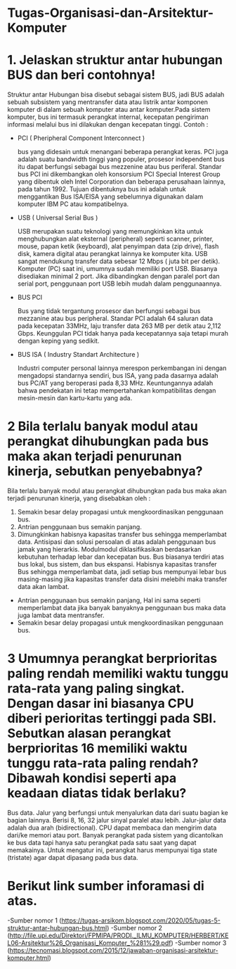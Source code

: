 # Tugas-Organisasi-dan-Arsitektur-Komputer

# 1. Jelaskan struktur antar hubungan BUS dan beri contohnya!

  Struktur antar Hubungan bisa disebut sebagai sistem BUS, jadi BUS adalah sebuah subsistem yang mentransfer data atau listrik antar komponen komputer di dalam sebuah komputer atau antar komputer.Pada sistem komputer, bus ini termasuk perangkat internal, kecepatan pengiriman informasi melalui bus ini dilakukan dengan kecepatan tinggi.
Contoh :

- PCI ( Pheripheral Component Interconnect )

   bus yang didesain untuk menangani beberapa perangkat keras. PCI juga adalah suatu bandwidth tinggi yang populer, prosesor independent bus itu dapat berfungsi sebagai bus mezzenine atau bus periferal. Standar bus PCI ini dikembangkan oleh konsorsium PCI Special Interest Group yang dibentuk oleh Intel Corporation dan beberapa perusahaan lainnya, pada tahun 1992. Tujuan dibentuknya bus ini adalah untuk menggantikan Bus ISA/EISA yang sebelumnya digunakan dalam komputer IBM PC atau kompatibelnya.

- USB ( Universal Serial Bus )

   USB merupakan suatu teknologi yang memungkinkan kita untuk menghubungkan alat eksternal (peripheral) seperti scanner, printer, mouse, papan ketik (keyboard), alat penyimpan data (zip drive), flash disk, kamera digital atau perangkat lainnya ke komputer kita. USB sangat mendukung transfer data sebesar 12 Mbps ( juta bit per detik). Komputer (PC) saat ini, umumnya sudah memiliki port USB. Biasanya disediakan minimal 2 port. Jika dibandingkan dengan paralel port dan serial port, penggunaan port USB lebih mudah dalam penggunaannya.

- BUS PCI

   Bus yang tidak tergantung prosesor dan berfungsi sebagai bus mezzanine atau bus peripheral. Standar PCI adalah 64 saluran data pada kecepatan 33MHz, laju transfer data 263 MB per detik atau 2,112 Gbps. Keunggulan PCI tidak hanya pada kecepatannya saja tetapi murah dengan keping yang sedikit.

- BUS ISA ( Industry Standart Architecture )

   Industri computer personal lainnya merespon perkembangan ini dengan mengadopsi standarnya sendiri, bus ISA, yang pada dasarnya adalah bus PC/AT yang beroperasi pada 8,33 MHz. Keuntungannya adalah bahwa pendekatan ini tetap mempertahankan kompatibilitas dengan mesin-mesin dan kartu-kartu yang ada.

# 2 Bila terlalu banyak modul atau perangkat dihubungkan pada bus maka akan terjadi penurunan kinerja, sebutkan penyebabnya?

Bila terlalu banyak modul atau perangkat dihubungkan pada bus maka akan terjadi penurunan
kinerja, yang disebabkan oleh :
  1. Semakin besar delay propagasi untuk mengkoordinasikan penggunaan bus.
  2. Antrian penggunaan bus semakin panjang.
  3. Dimungkinkan habisnya kapasitas transfer bus sehingga memperlambat data.
Antisipasi dan solusi persoalan di atas adalah penggunaan bus jamak yang hierarkis. Modulmodul diklasifikasikan berdasarkan kebutuhan terhadap lebar dan kecepatan bus. Bus biasanya
terdiri atas bus lokal, bus sistem, dan bus ekspansi.
 Habisnya kapasitas transfer Bus sehingga memperlambat data, jadi setiap bus mempunyai lebar bus masing-masing jika kapasitas transfer data disini melebihi maka transfer data akan lambat. 
  - Antrian penggunaan bus semakin panjang, Hal ini sama seperti memperlambat data jika banyak banyaknya penggunaan bus maka data juga lambat data mentransfer.
  - Semakin besar delay propagasi untuk mengkoordinasikan penggunaan bus.

# 3 Umumnya perangkat berprioritas paling rendah memiliki waktu tunggu rata-rata yang paling singkat. Dengan dasar ini biasanya CPU diberi perioritas tertinggi pada SBI. Sebutkan alasan perangkat berprioritas 16 memiliki waktu tunggu rata-rata paling rendah? Dibawah kondisi seperti apa keadaan diatas tidak berlaku?

 Bus data. Jalur yang berfungsi untuk menyalurkan data dari suatu bagian ke bagian lainnya. Berisi 8, 16, 32 jalur sinyal paralel atau lebih. Jalur-jalur data adalah dua arah (bidirectional). CPU dapat membaca dan mengirim data dari/ke memori atau port. Banyak perangkat pada sistem yang dicantolkan ke bus data tapi hanya satu perangkat pada satu saat yang dapat memakainya. Untuk mengatur ini, perangkat harus mempunyai tiga state  (tristate) agar dapat dipasang pada bus data.

# Berikut link sumber inforamasi di atas.
-Sumber nomor 1 (https://tugas-arsikom.blogspot.com/2020/05/tugas-5-struktur-antar-hubungan-bus.html)
-Sumber nomor 2 (http://file.upi.edu/Direktori/FPMIPA/PRODI._ILMU_KOMPUTER/HERBERT/KEL06-Arsitektur%26_Organisasi_Komputer_%281%29.pdf)
-Sumber nomor 3 (https://tecnomasi.blogspot.com/2015/12/jawaban-organisasi-arsitektur-komputer.html)
